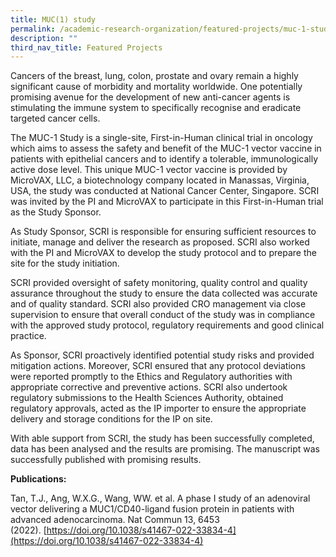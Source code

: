 ```yaml
---
title: MUC(1) study
permalink: /academic-research-organization/featured-projects/muc-1-study/
description: ""
third_nav_title: Featured Projects
---
```

Cancers of the breast, lung, colon, prostate and ovary remain a highly significant cause of morbidity and mortality worldwide. One potentially promising avenue for the development of new anti-cancer agents is stimulating the immune system to specifically recognise and eradicate targeted cancer cells.

The MUC-1 Study is a single-site, First-in-Human clinical trial in oncology which aims to assess the safety and benefit of the MUC-1 vector vaccine in patients with epithelial cancers and to identify a tolerable, immunologically active dose level. This unique MUC-1 vector vaccine is provided by MicroVAX, LLC, a biotechnology company located in Manassas, Virginia, USA, the study was conducted at National Cancer Center, Singapore. SCRI was invited by the PI and MicroVAX to participate in this First-in-Human trial as the Study Sponsor.

As Study Sponsor, SCRI is responsible for ensuring sufficient resources to initiate, manage and deliver the research as proposed. SCRI also worked with the PI and MicroVAX to develop the study protocol and to prepare the site for the study initiation.

SCRI provided oversight of safety monitoring, quality control and quality assurance throughout the study to ensure the data collected was accurate and of quality standard. SCRI also provided CRO management via close supervision to ensure that overall conduct of the study was in compliance with the approved study protocol, regulatory requirements and good clinical practice.

As Sponsor, SCRI proactively identified potential study risks and provided mitigation actions. Moreover, SCRI ensured that any protocol deviations were reported promptly to the Ethics and Regulatory authorities with appropriate corrective and preventive actions. SCRI also undertook regulatory submissions to the Health Sciences Authority, obtained regulatory approvals, acted as the IP importer to ensure the appropriate delivery and storage conditions for the IP on site.

With able support from SCRI, the study has been successfully completed, data has been analysed and the results are promising. The manuscript was successfully published with promising results.

**Publications:**

Tan, T.J., Ang, W.X.G., Wang, WW. et al. A phase I study of an adenoviral vector delivering a MUC1/CD40-ligand fusion protein in patients with advanced adenocarcinoma. Nat Commun 13, 6453 (2022). [https://doi.org/10.1038/s41467-022-33834-4](https://doi.org/10.1038/s41467-022-33834-4)